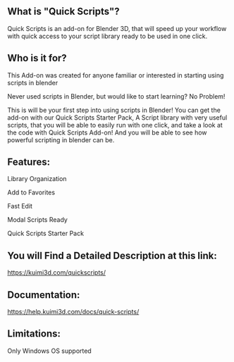 ## What is "Quick Scripts"?

Quick Scripts is an add-on for Blender 3D, that will speed up your workflow with quick access to your script library ready to be used in one click.

## Who is it for?

This Add-on was created for anyone familiar or interested in starting using scripts in blender

Never used scripts in Blender, but would like to start learning? No Problem!

This is will be your first step into using scripts in Blender! You can get the add-on with our Quick Scripts Starter Pack, A Script library with very useful scripts, that you will be able to easily run with one click, and take a look at the code with Quick Scripts Add-on! And you will be able to see how powerful scripting in blender can be.

## Features:

Library Organization

Add to Favorites

Fast Edit

Modal Scripts Ready

Quick Scripts Starter Pack

## You will Find a Detailed Description at this link:

https://kuimi3d.com/quickscripts/

## Documentation:

https://help.kuimi3d.com/docs/quick-scripts/

## Limitations:

Only Windows OS supported
